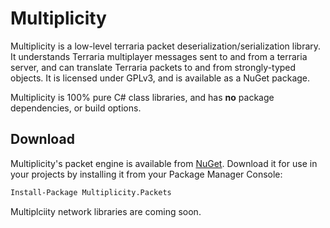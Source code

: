 # Multiplicity

Multiplicity is a low-level terraria packet deserialization/serialization library.  It understands Terraria multiplayer messages sent to and from a terraria server, and can translate Terraria packets to and from strongly-typed objects.    It is licensed under GPLv3, and is available as a NuGet package.

Multiplicity is 100% pure C# class libraries, and has **no** package dependencies, or build options.

## Download

Multiplicity's packet engine is available from [NuGet](https://www.nuget.org/packages/Multiplicity.Packets).  Download it for use in your projects by installing it from your Package Manager Console:

```ps
Install-Package Multiplicity.Packets
```

Multiplciity network libraries are coming soon.
